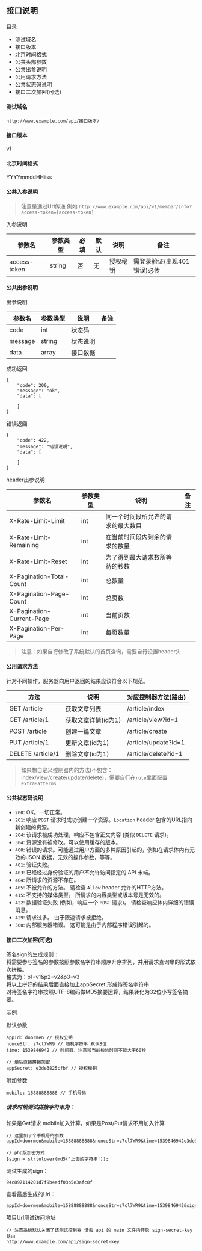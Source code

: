 ## 接口说明

目录

- 测试域名
- 接口版本
- 北京时间格式
- 公共头部参数
- 公共出参说明
- 公用请求方法
- 公共状态码说明
- 接口二次加密(可选)

#### 测试域名

```
http://www.example.com/api/接口版本/
```

#### 接口版本

v1

#### 北京时间格式

YYYYmmddHHiiss

#### 公共入参说明

> 注意是通过Url传递
> 例如 `http://www.example.com/api/v1/member/info?access-token=[access-token]`

入参说明

参数名 | 参数类型| 必填 | 默认 | 说明 | 备注
---|---|---|---|---|---
access-token | string | 否 | 无 | 授权秘钥 | 需登录验证(出现401错误)必传

#### 公共出参说明

出参说明

参数名 | 参数类型 | 说明 | 备注
---|---|---|---
code | int | 状态码 | 
message | string | 状态说明 | 
data | array | 接口数据 |

成功返回

```
{
    "code": 200,
    "message": "ok",
    "data": [
    
    ]
}
``` 

错误返回

```
{
    "code": 422,
    "message": "错误说明",
    "data": [
    
    ]
}
```

header出参说明

参数名 | 参数类型 | 说明 | 备注
---|---|---|---
X-Rate-Limit-Limit | int | 同一个时间段所允许的请求的最大数目 | 
X-Rate-Limit-Remaining | int | 在当前时间段内剩余的请求的数量 |
X-Rate-Limit-Reset | int | 为了得到最大请求数所等待的秒数 |
X-Pagination-Total-Count | int | 总数量 | 
X-Pagination-Page-Count | int | 总页数 | 
X-Pagination-Current-Page | int | 当前页数 |
X-Pagination-Per-Page | int | 每页数量 |

> 注意：如果自行修改了系统默认的首页查询，需要自行设置header头

#### 公用请求方法

针对不同操作，服务器向用户返回的结果应该符合以下规范。

方法 | 说明 | 对应控制器方法(路由)
---|---|---
GET /article | 获取文章列表 | /article/index
GET /article/1 | 获取文章详情(id为1) | /article/view?id=1
POST /article | 创建一篇文章 | /article/create
PUT /article/1 | 更新文章(id为1) | /article/update?id=1
DELETE /article/1 | 删除文章(id为1) | /article/delete?id=1

> 如果想自定义控制器内的方法(不包含：index/view/create/update/delete)，需要自行在`rule`里面配置`extraPatterns`

#### 公共状态码说明

* `200`: OK。一切正常。
* `201`: 响应 `POST` 请求时成功创建一个资源。`Location` header
   包含的URL指向新创建的资源。
* `204`: 该请求被成功处理，响应不包含正文内容 (类似 `DELETE` 请求)。
* `304`: 资源没有被修改。可以使用缓存的版本。
* `400`: 错误的请求。可能通过用户方面的多种原因引起的，例如在请求体内有无效的JSON
   数据，无效的操作参数，等等。
* `401`: 验证失败。
* `403`: 已经经过身份验证的用户不允许访问指定的 API 末端。
* `404`: 所请求的资源不存在。
* `405`: 不被允许的方法。 请检查 `Allow` header 允许的HTTP方法。
* `415`: 不支持的媒体类型。 所请求的内容类型或版本号是无效的。
* `422`: 数据验证失败 (例如，响应一个 `POST` 请求)。 请检查响应体内详细的错误消息。
* `429`: 请求过多。 由于限速请求被拒绝。
* `500`: 内部服务器错误。 这可能是由于内部程序错误引起的。

#### 接口二次加密(可选)

签名sign的生成规则：  
将需要参与签名的参数按照参数名字符串顺序升序排列，并用请求查询串的形式依次拼接。  
格式为：p1=v1&p2=v2&p3=v3  
将以上拼好的结果后面直接加上appSecret,形成待签名字符串  
对待签名字符串按照UTF-8编码做MD5摘要运算，结果转化为32位小写签名摘要。

示例

默认参数

```
appId: doormen // 授权公钥
nonceStr: z7cl7WR9 // 随机字符串 默认8位
time: 1539846942 // 时间戳，注意和当前校验时间不能大于60秒

// 最后直接拼接加密
appSecret: e3de3825cfbf // 授权秘钥
```

附加参数

```
mobile: 15888888888 // 手机号码
```

##### 请求时候测试拼接字符串为：

如果是Get请求 mobile加入计算，如果是Post/Put请求不用加入计算

```
// 这里加了个手机号的参数
appId=doormen&mobile=15888888888&nonceStr=z7cl7WR9&time=1539846942e3de3825cfbf

// php版加密方式
$sign = strtolower(md5('上面的字符串'));
```
测试生成的sign：

```
94c897114201d7f9b4adf03b5e3afc8f
```

查看最后生成的Url：

```
appId=doormen&mobile=15888888888&nonceStr=z7cl7WR9&time=1539846942&sign=94c897114201d7f9b4adf03b5e3afc8f
```



项目Url测试访问地址

```
// 注意系统默认关闭了该测试控制器 请去 api 的 main 文件内开启 sign-secret-key 路由
http://www.example.com/api/sign-secret-key
```

